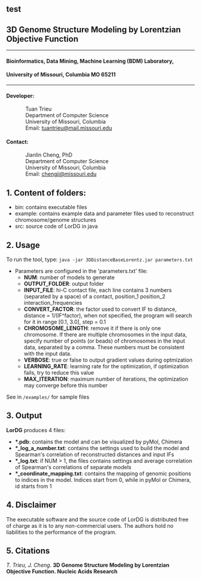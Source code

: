 test
----------

## 3D Genome Structure Modeling by Lorentzian Objective Function

----------

#### Bioinformatics, Data Mining, Machine Learning (BDM) Laboratory, 
#### University of Missouri, Columbia MO 65211

----------

#### Developer: <br/>
&nbsp;&nbsp;&nbsp;&nbsp;&nbsp;&nbsp;&nbsp;&nbsp;&nbsp;&nbsp;&nbsp;&nbsp; Tuan Trieu <br>
&nbsp;&nbsp;&nbsp;&nbsp;&nbsp;&nbsp;&nbsp;&nbsp;&nbsp;&nbsp;&nbsp;&nbsp; Department of Computer Science <br/>
&nbsp;&nbsp;&nbsp;&nbsp;&nbsp;&nbsp;&nbsp;&nbsp;&nbsp;&nbsp;&nbsp;&nbsp; University of Missouri, Columbia <br/>
&nbsp;&nbsp;&nbsp;&nbsp;&nbsp;&nbsp;&nbsp;&nbsp;&nbsp;&nbsp;&nbsp;&nbsp; Email: tuantrieu@mail.missouri.edu <br/>

#### Contact: <br/>
&nbsp;&nbsp;&nbsp;&nbsp;&nbsp;&nbsp;&nbsp;&nbsp;&nbsp;&nbsp;&nbsp;&nbsp; Jianlin Cheng, PhD <br/>
&nbsp;&nbsp;&nbsp;&nbsp;&nbsp;&nbsp;&nbsp;&nbsp;&nbsp;&nbsp;&nbsp;&nbsp; Department of Computer Science <br/>
&nbsp;&nbsp;&nbsp;&nbsp;&nbsp;&nbsp;&nbsp;&nbsp;&nbsp;&nbsp;&nbsp;&nbsp; University of Missouri, Columbia <br/>
&nbsp;&nbsp;&nbsp;&nbsp;&nbsp;&nbsp;&nbsp;&nbsp;&nbsp;&nbsp;&nbsp;&nbsp; Email: chengji@missouri.edu <br/>





## 1. Content of folders:
- bin: contains executable files
- example: contains example data and parameter files used to reconstruct chromosome/genome structures
- src: source code of LorDG in java




## 2. Usage ##

To run the tool, type: `java -jar 3DDistanceBaseLorentz.jar parameters.txt`


- Parameters are configured in the 'parameters.txt' file:
	+ **NUM**: number of models to generate
	+ **OUTPUT_FOLDER**: output folder
	+ **INPUT_FILE**: hi-C contact file, each line contains 3 numbers (separated by a space) of a contact, position_1 position_2 interaction_frequencies	
	+ **CONVERT_FACTOR**: the factor used to convert IF to distance, distance = 1/(IF^factor), when not specified, the program will search for it in range [0.1, 3.0], step = 0.1
	+ **CHROMOSOME_LENGTH**: remove it if there is only one chromosome. If there are multiple chromosomes in the input data, specify number of points (or beads) of chromosomes in the input data, separated by a comma. These numbers must be consistent with the input data.	
	+ **VERBOSE**: true or false to output gradient values during optmization
	+ **LEARNING_RATE**: learning rate for the optimization, if optimization fails, try to reduce this value
	+ **MAX_ITERATION**: maximum number of iterations, the optimization may converge before this number	

See in `/examples/` for sample files


## 3. Output ##

**LorDG** produces 4 files:
	
- **\*.pdb**: contains the model and can be visualized by pyMol, Chimera
- **\*\_log\_a\_number.txt**: contains the settings used to build the model and Spearman's correlation of reconstructed distances and input IFs
- **\*\_log.txt**: if NUM > 1, the files contains settings and average correlation of Spearman's correlations of separate models
- **\*\_coordinate_mapping.txt**: contains the mapping of genomic positions to indices in the model. Indices start from 0, while in pyMol or Chimera, id starts from 1


## 4. Disclaimer ##

The executable software and the source code of LorDG is distributed free of 
charge as it is to any non-commercial users. The authors hold no liabilities to 
the performance of the program.

## 5. Citations

*T. Trieu, J. Cheng*. **3D Genome Structure Modeling by Lorentzian Objective Function. Nucleic Acids Research**
